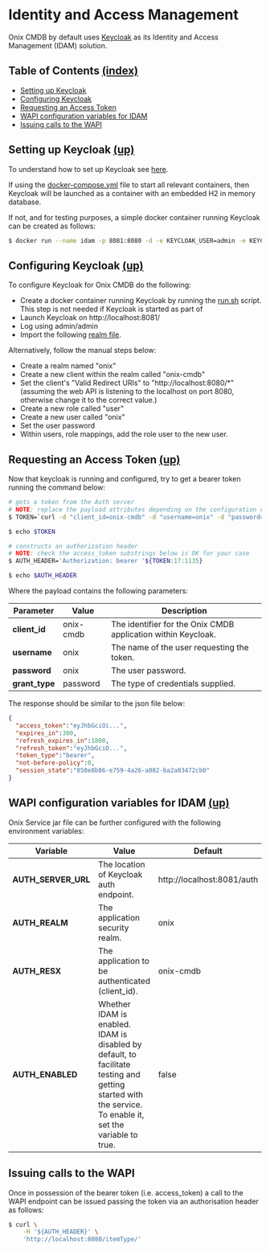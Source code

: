 # Identity and Access Management 

Onix CMDB by default uses [Keycloak](https://www.keycloak.org/) as its Identity and Access Management (IDAM) solution.

<a name="toc"></a>
## Table of Contents [(index)](./../readme.md)

- [Setting up Keycloak](#setting-up-keycloak)
- [Configuring Keycloak](#configuring-keycloak)
- [Requesting an Access Token](#requesting-an-access-token)
- [WAPI configuration variables for IDAM](#wapi-configuration-variables-for-idam)
- [Issuing calls to the WAPI](#issuing-calls-to-the-wapi)

<a name="setting-up-keycloak"/></a>
## Setting up Keycloak [(up)](#toc)

To understand how to set up Keycloak see [here](https://www.keycloak.org/docs/latest/server_installation/index.html). 

If using the [docker-compose.yml](../install/container/docker-compose.yml) file to start all relevant containers, then Keycloak will be launched as a container with an embedded H2 in memory database. 

If not, and for testing purposes, a simple docker container running Keycloak can be created as follows:

```bash
$ docker run --name idam -p 8081:8080 -d -e KEYCLOAK_USER=admin -e KEYCLOAK_PASSWORD=admin jboss/keycloak
```

<a name="configuring-keycloak"></a>
## Configuring Keycloak [(up)](#toc)

To configure Keycloak for Onix CMDB do the following:
 
- Create a docker container running Keycloak by running the [run.sh](../install/container/idam/run.sh) script. This step is not needed if Keycloak is started as part of 
- Launch Keycloak on http://localhost:8081/ 
- Log using admin/admin
- Import the following [realm file](../install/container/idam/onix-realm.json).

Alternatively, follow the manual steps below:
- Create a realm named "onix"
- Create a new client within the realm called "onix-cmdb"
- Set the client's "Valid Redirect URIs" to "http://localhost:8080/*" (assuming the web API is listening to the localhost on port 8080, otherwise change it to the correct value.)
- Create a new role called "user"
- Create a new user called "onix"
- Set the user password
- Within users, role mappings, add the role user to the new user.

<a name="requesting-an-access-token"></a>
## Requesting an Access Token [(up)](#toc)

Now that keycloak is running and configured, try to get a bearer token running the command below:

```bash
# gets a token from the Auth server
# NOTE: replace the payload attributes depending on the configuration of the Auth server
$ TOKEN=`curl -d "client_id=onix-cmdb" -d "username=onix" -d "password=onix" -d "grant_type=password" "http://localhost:8081/auth/realms/onix/protocol/openid-connect/token"`

$ echo $TOKEN

# constructs an authorization header
# NOTE: check the access_token substrings below is OK for your case
$ AUTH_HEADER='Authorization: bearer '${TOKEN:17:1135} 

$ echo $AUTH_HEADER
```
Where the payload contains the following parameters:

| Parameter | Value  | Description |
|---|---|---|
| **client_id** | onix-cmdb | The identifier for the Onix CMDB application within Keycloak. |
| **username** | onix | The name of the user requesting the token. |
| **password** | onix | The user password. |
| **grant_type** | password | The type of credentials supplied. |

The response should be similar to the json file below:

```json
{ 
  "access_token":"eyJhbGciOi...",
  "expires_in":300,
  "refresh_expires_in":1800,
  "refresh_token":"eyJhbGciO...",
  "token_type":"bearer",
  "not-before-policy":0,
  "session_state":"850e8b86-e759-4a26-a082-ba2a03472cb0"
}
```
<a name="wapi-configuration-variables-for-idam"></a>
## WAPI configuration variables for IDAM [(up)](#toc)

Onix Service jar file can be further configured with the following environment variables:

| Variable | Value  | Default |
|---|---|---|
|**AUTH_SERVER_URL**| The location of Keycloak auth endpoint. | http://localhost:8081/auth |
|**AUTH_REALM**| The application security realm. | onix |
|**AUTH_RESX**| The application to be authenticated (client_id). | onix-cmdb |
|**AUTH_ENABLED**| Whether IDAM is enabled. IDAM is disabled by default, to facilitate testing and getting started with the service. To enable it, set the variable to true. | false | 

<a name="issuing-calls-to-the-wapi"></a>
## Issuing calls to the WAPI 

Once in possession of the bearer token (i.e. access_token) a call to the WAPI endpoint can be issued passing the token via an authorisation header as follows:

```bash
$ curl \
    -H '${AUTH_HEADER}' \
    'http://localhost:8080/itemType/'
```